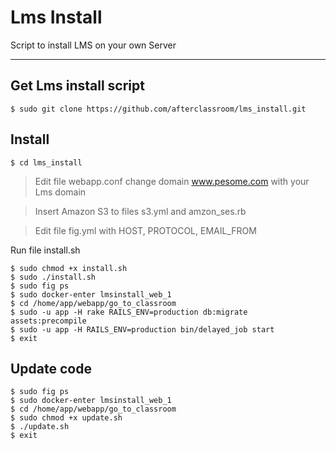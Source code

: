 Lms Install
===================


Script to install LMS on your own Server

----------


Get Lms install script
-------------

    $ sudo git clone https://github.com/afterclassroom/lms_install.git

Install
-------------



    $ cd lms_install

> Edit file webapp.conf change domain www.pesome.com with your Lms domain

> Insert Amazon S3 to files s3.yml and amzon_ses.rb

> Edit file fig.yml with HOST, PROTOCOL, EMAIL_FROM

Run file install.sh

    $ sudo chmod +x install.sh
    $ sudo ./install.sh
    $ sudo fig ps
    $ sudo docker-enter lmsinstall_web_1
    $ cd /home/app/webapp/go_to_classroom
    $ sudo -u app -H rake RAILS_ENV=production db:migrate assets:precompile
    $ sudo -u app -H RAILS_ENV=production bin/delayed_job start
    $ exit

Update code
-------------

    $ sudo fig ps
    $ sudo docker-enter lmsinstall_web_1
    $ cd /home/app/webapp/go_to_classroom
    $ sudo chmod +x update.sh
    $ ./update.sh
    $ exit
